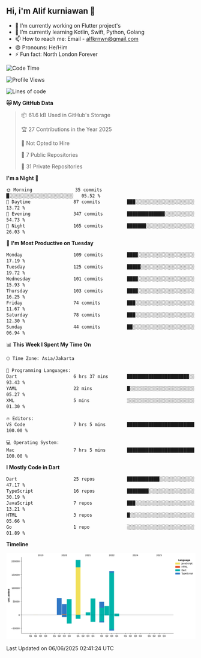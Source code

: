 ## Hi, i'm Alif kurniawan 👋

- 🔭 I’m currently working on Flutter project's
- 🌱 I’m currently learning Kotlin, Swift, Python, Golang
- 📫 How to reach me: Email - alfkrnwn@gmail.com
- 😄 Pronouns: He/Him
- ⚡ Fun fact: North London Forever

<!--START_SECTION:waka-->
![Code Time](http://img.shields.io/badge/Code%20Time-62%20hrs%2043%20mins-blue)

![Profile Views](http://img.shields.io/badge/Profile%20Views-87-blue)

![Lines of code](https://img.shields.io/badge/From%20Hello%20World%20I%27ve%20Written-683.2%20thousand%20lines%20of%20code-blue)

**🐱 My GitHub Data** 

> 📦 61.6 kB Used in GitHub's Storage 
 > 
> 🏆 27 Contributions in the Year 2025
 > 
> 🚫 Not Opted to Hire
 > 
> 📜 7 Public Repositories 
 > 
> 🔑 31 Private Repositories 
 > 
**I'm a Night 🦉** 

```text
🌞 Morning                35 commits          █░░░░░░░░░░░░░░░░░░░░░░░░   05.52 % 
🌆 Daytime                87 commits          ███░░░░░░░░░░░░░░░░░░░░░░   13.72 % 
🌃 Evening                347 commits         ██████████████░░░░░░░░░░░   54.73 % 
🌙 Night                  165 commits         ███████░░░░░░░░░░░░░░░░░░   26.03 % 
```
📅 **I'm Most Productive on Tuesday** 

```text
Monday                   109 commits         ████░░░░░░░░░░░░░░░░░░░░░   17.19 % 
Tuesday                  125 commits         █████░░░░░░░░░░░░░░░░░░░░   19.72 % 
Wednesday                101 commits         ████░░░░░░░░░░░░░░░░░░░░░   15.93 % 
Thursday                 103 commits         ████░░░░░░░░░░░░░░░░░░░░░   16.25 % 
Friday                   74 commits          ███░░░░░░░░░░░░░░░░░░░░░░   11.67 % 
Saturday                 78 commits          ███░░░░░░░░░░░░░░░░░░░░░░   12.30 % 
Sunday                   44 commits          ██░░░░░░░░░░░░░░░░░░░░░░░   06.94 % 
```


📊 **This Week I Spent My Time On** 

```text
🕑︎ Time Zone: Asia/Jakarta

💬 Programming Languages: 
Dart                     6 hrs 37 mins       ███████████████████████░░   93.43 % 
YAML                     22 mins             █░░░░░░░░░░░░░░░░░░░░░░░░   05.27 % 
XML                      5 mins              ░░░░░░░░░░░░░░░░░░░░░░░░░   01.30 % 

🔥 Editors: 
VS Code                  7 hrs 5 mins        █████████████████████████   100.00 % 

💻 Operating System: 
Mac                      7 hrs 5 mins        █████████████████████████   100.00 % 
```

**I Mostly Code in Dart** 

```text
Dart                     25 repos            ████████████░░░░░░░░░░░░░   47.17 % 
TypeScript               16 repos            ████████░░░░░░░░░░░░░░░░░   30.19 % 
JavaScript               7 repos             ███░░░░░░░░░░░░░░░░░░░░░░   13.21 % 
HTML                     3 repos             █░░░░░░░░░░░░░░░░░░░░░░░░   05.66 % 
Go                       1 repo              ░░░░░░░░░░░░░░░░░░░░░░░░░   01.89 % 
```



**Timeline**

![Lines of Code chart](https://raw.githubusercontent.com/awanderer11/awanderer11/main/assets/bar_graph.png)


 Last Updated on 06/06/2025 02:41:24 UTC
<!--END_SECTION:waka-->
